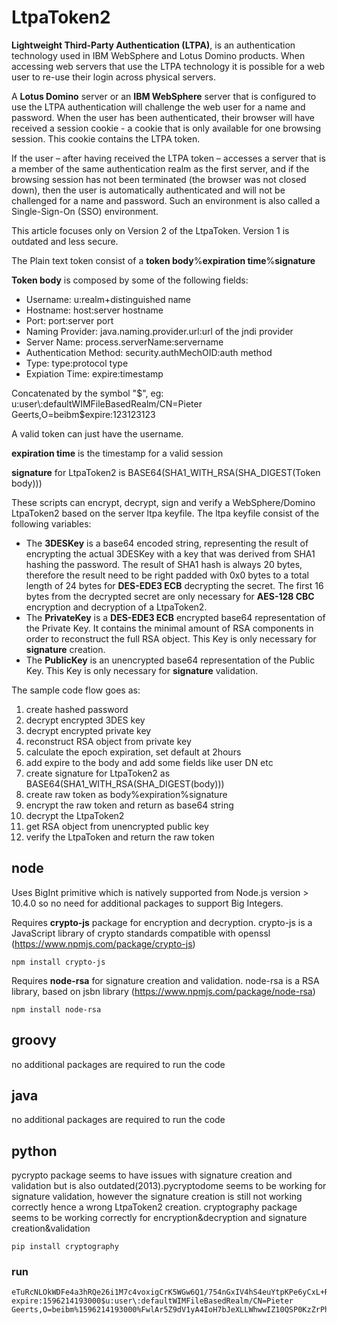 # LtpaToken2
**Lightweight Third-Party Authentication (LTPA)**, is an authentication technology used in IBM WebSphere and Lotus Domino products. When accessing web servers that use the LTPA technology it is possible for a web user to re-use their login across physical servers.

A **Lotus Domino** server or an **IBM WebSphere** server that is configured to use the LTPA authentication will challenge the web user for a name and password. When the user has been authenticated, their browser will have received a session cookie - a cookie that is only available for one browsing session. This cookie contains the LTPA token.

If the user – after having received the LTPA token – accesses a server that is a member of the same authentication realm as the first server, and if the browsing session has not been terminated (the browser was not closed down), then the user is automatically authenticated and will not be challenged for a name and password. Such an environment is also called a Single-Sign-On (SSO) environment.

This article focuses only on Version 2 of the LtpaToken. Version 1 is outdated and less secure.

The Plain text token consist of a **token body**%**expiration time**%**signature**
  
**Token body** is composed by some of the following fields:
- Username: u:realm+distinguished name
- Hostname: host:server hostname
- Port: port:server port
- Naming Provider: java.naming.provider.url:url of the jndi provider
- Server Name: process.serverName:servername
- Authentication Method: security.authMechOID:auth method
- Type: type:protocol type
- Expiation Time: expire:timestamp

Concatenated by the symbol "$", eg: u:user\:defaultWIMFileBasedRealm/CN=Pieter Geerts,O=beibm$expire:123123123

A valid token can just have the username.

**expiration time** is the timestamp for a valid session

**signature** for LtpaToken2 is BASE64(SHA1_WITH_RSA(SHA_DIGEST(Token body)))
  
These scripts can encrypt, decrypt, sign and verify a WebSphere/Domino LtpaToken2 based on the server ltpa keyfile.
The ltpa keyfile consist of the following variables:
- The **3DESKey** is a base64 encoded string, representing the result of encrypting the actual 3DESKey with a key that was derived from SHA1 hashing the password. 
The result of SHA1 hash is always 20 bytes, therefore the result need to be right padded with 0x0 bytes to a total length of 24 bytes for **DES-EDE3 ECB** decrypting the secret.
The first 16 bytes from the decrypted secret are only necessary for **AES-128 CBC** encryption and decryption of a LtpaToken2.
- The **PrivateKey** is a **DES-EDE3 ECB** encrypted base64 representation of the Private Key. It contains the minimal amount of RSA components in order to reconstruct the full RSA object. This Key is only necessary for **signature** creation.
- The **PublicKey** is an unencrypted base64 representation of the Public Key. This Key is only necessary for **signature** validation.

The sample code flow goes as:
1. create hashed password
2. decrypt encrypted 3DES key
3. decrypt encrypted private key
4. reconstruct RSA object from private key
5. calculate the epoch expiration, set default at 2hours
6. add expire to the body and add some fields like user DN etc
7. create signature for LtpaToken2 as BASE64(SHA1_WITH_RSA(SHA_DIGEST(body)))
8. create raw token as body%expiration%signature
9. encrypt the raw token and return as base64 string
10. decrypt the LtpaToken2
11. get RSA object from unencrypted public key
12. verify the LtpaToken and return the raw token

## node

Uses BigInt primitive which is natively supported from Node.js version > 10.4.0 so no need for additional packages to support Big Integers.

Requires **crypto-js** package for encryption and decryption.
crypto-js is a JavaScript library of crypto standards compatible with openssl (https://www.npmjs.com/package/crypto-js)
```
npm install crypto-js
```
Requires  **node-rsa** for signature creation and validation.
node-rsa is a RSA library, based on jsbn library (https://www.npmjs.com/package/node-rsa)
```
npm install node-rsa
```
## groovy
no additional packages are required to run the code

## java
no additional packages are required to run the code

## python
pycrypto package seems to have issues with signature creation and validation but is also outdated(2013).pycryptodome seems to be working for signature validation, however the signature creation is still not working correctly hence a wrong LtpaToken2 creation. cryptography package seems to be working correctly for encryption&decryption and signature creation&validation
```
pip install cryptography
```
### run
```
eTuRcNLOkWDFe4a3hRQe26i1M7c4voxigCrK5WGw6Q1/754nGxIV4hS4euYtpKPe6yCxL+RqpELpSitoUR3Iq3pbDpss8SmjXgNtmUk77y6MvRRqD/sLP1QK5NM5UyvJkdCa6Y92Xx5pgp+u3rXM8x+f0zG9vOR5oMozWTtTE0H9sxiLDXqQfly+xWsamoTrhxUqwxGcTfWTf/oTJlQRtI9m4TVBDMGT8+dM/2KtrxiySCsVZiit1YkrImRFB+Z4TJLqFQhzabY2XfwAT9DgUleJst5PjwtaONLIuET/SLY28aqCgiXDFUFEXO8V2D9ijTtVm8hmtOxDJofn9fyQktLUivxcYMWxWb2PBSXIBJ4=
expire:1596214193000$u:user\:defaultWIMFileBasedRealm/CN=Pieter Geerts,O=beibm%1596214193000%FwlAr5Z9dV1yA4IoH7bJeXLLWhwwIZ10QSP0KzZrPhOwVz/vgWkMLvssEGN3D2+n1A7FcJIsFv6AH0bjtXcJ/JCwBdAs5Vw3Q0i/4jD+p59kZaPx95xwaUIhsKpYe37RgGU/V+LBWNsAIF0Rml5e93eSY/P3cm/yjHCaaMznL4c=
```
